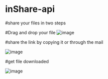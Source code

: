 # inShare-api

#share your files in two steps

#Drag and drop your file
![image](https://user-images.githubusercontent.com/66193066/123073652-3ce59980-d434-11eb-9f4d-56224c450be8.png)

#share the link by copying it or through the mail

![image](https://user-images.githubusercontent.com/66193066/123073747-54248700-d434-11eb-9877-3ea0fc407a05.png)


#get file downloaded

![image](https://user-images.githubusercontent.com/66193066/123073952-859d5280-d434-11eb-8810-645b8e03fd77.png)
